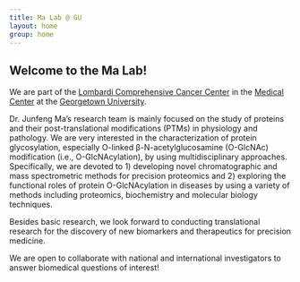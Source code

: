 ```yaml
---
title: Ma Lab @ GU
layout: home
group: home
---
```


## Welcome to the Ma Lab!

We are part of the [Lombardi Comprehensive Cancer Center](https://lombardi.georgetown.edu/) in the [Medical Center](https://gumc.georgetown.edu/) at the [Georgetown University](https://www.georgetown.edu/).

Dr. Junfeng Ma’s research team is mainly focused on the study of proteins and their post-translational modifications (PTMs) in physiology and pathology. We are very interested in the characterization of protein glycosylation, especially O-linked β-N-acetylglucosamine (O-GlcNAc) modification (i.e., O-GlcNAcylation), by using multidisciplinary approaches. Specifically, we are devoted to 1) developing novel chromatographic and mass spectrometric methods for precision proteomics and 2) exploring the functional roles of protein O-GlcNAcylation in diseases by using a variety of methods including proteomics, biochemistry and molecular biology techniques. 
 
Besides basic research, we look forward to conducting translational research for the discovery of new biomarkers and therapeutics for precision medicine. 
 
We are open to collaborate with national and international investigators to answer biomedical questions of interest! 


